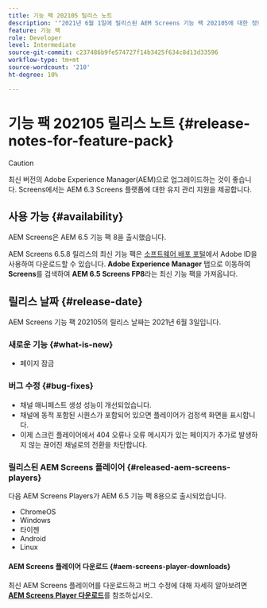 ```yaml
---
title: 기능 팩 202105 릴리스 노트
description: '"2021년 6월 1일에 릴리스된 AEM Screens 기능 팩 202105에 대한 정보를 보려면 이 페이지를 따르십시오."'
feature: 기능 팩
role: Developer
level: Intermediate
source-git-commit: c237486b9fe574727f14b3425f634c8d13d33596
workflow-type: tm+mt
source-wordcount: '210'
ht-degree: 10%

---
```


# 기능 팩 202105 릴리스 노트 {#release-notes-for-feature-pack}

>[!CAUTION]
>최신 버전의 Adobe Experience Manager(AEM)으로 업그레이드하는 것이 좋습니다. Screens에서는 AEM 6.3 Screens 플랫폼에 대한 유지 관리 지원을 제공합니다.

## 사용 가능 {#availability}

AEM Screens은 AEM 6.5 기능 팩 8을 출시했습니다.

AEM Screens 6.5.8 릴리스의 최신 기능 팩은 [소프트웨어 배포 포털](https://experience.adobe.com/#/downloads/content/software-distribution/en/aem.html)에서 Adobe ID을 사용하여 다운로드할 수 있습니다. **Adobe Experience Manager** 탭으로 이동하여 **Screens**&#x200B;를 검색하여 **AEM 6.5 Screens FP8**&#x200B;라는 최신 기능 팩을 가져옵니다.

## 릴리스 날짜 {#release-date}

AEM Screens 기능 팩 202105의 릴리스 날짜는 2021년 6월 3일입니다.

### 새로운 기능 {#what-is-new}

* 페이지 잠금

### 버그 수정 {#bug-fixes}

* 채널 매니페스트 생성 성능이 개선되었습니다.
* 채널에 동적 포함된 시퀀스가 포함되어 있으면 플레이어가 검정색 화면을 표시합니다.
* 이제 스크린 플레이어에서 404 오류나 오류 메시지가 있는 페이지가 추가로 발생하지 않는 끊어진 채널로의 전환을 차단합니다.

### 릴리스된 AEM Screens 플레이어 {#released-aem-screens-players}

다음 AEM Screens Players가 AEM 6.5 기능 팩 8용으로 출시되었습니다.

* ChromeOS
* Windows
* 타이젠
* Android
* Linux

#### AEM Screens 플레이어 다운로드 {#aem-screens-player-downloads}

최신 AEM Screens 플레이어를 다운로드하고 버그 수정에 대해 자세히 알아보려면 **[AEM Screens Player 다운로드](https://download.macromedia.com/screens/index.html)**&#x200B;를 참조하십시오.

